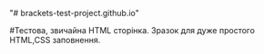 "# brackets-test-project.github.io"

#Тестова, звичайна HTML сторінка. Зразок для дуже простого HTML,CSS заповнення. 

